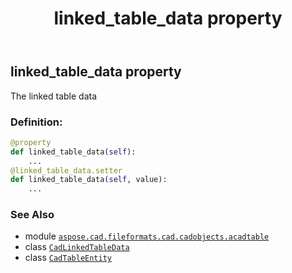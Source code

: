 ﻿---
title: linked_table_data property
second_title: Aspose.CAD for Python via .NET API References
description: 
type: docs
weight: 440
url: /python-net/aspose.cad.fileformats.cad.cadobjects.acadtable/cadtableentity/linked_table_data/
is_root: false
---

## linked_table_data property


The linked table data
### Definition:
```python
@property
def linked_table_data(self):
    ...
@linked_table_data.setter
def linked_table_data(self, value):
    ...
```

### See Also
* module [`aspose.cad.fileformats.cad.cadobjects.acadtable`](../../)
* class [`CadLinkedTableData`](/cad/python-net/aspose.cad.fileformats.cad.cadobjects.acadtable/cadlinkedtabledata)
* class [`CadTableEntity`](/cad/python-net/aspose.cad.fileformats.cad.cadobjects.acadtable/cadtableentity)
